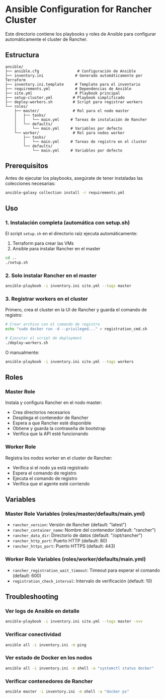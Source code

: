 # Ansible Configuration for Rancher Cluster

Este directorio contiene los playbooks y roles de Ansible para configurar automáticamente el cluster de Rancher.

## Estructura

```
ansible/
├── ansible.cfg                 # Configuración de Ansible
├── inventory.ini              # Generado automáticamente por Terraform
├── inventory.ini.template     # Template para el inventario
├── requirements.yml           # Dependencias de Ansible
├── site.yml                   # Playbook principal
├── setup-cluster.yml         # Playbook simplificado
├── deploy-workers.sh         # Script para registrar workers
└── roles/
    ├── master/               # Rol para el nodo master
    │   ├── tasks/
    │   │   └── main.yml     # Tareas de instalación de Rancher
    │   └── defaults/
    │       └── main.yml     # Variables por defecto
    └── worker/               # Rol para nodos worker
        ├── tasks/
        │   └── main.yml     # Tareas de registro en el cluster
        └── defaults/
            └── main.yml     # Variables por defecto
```

## Prerequisitos

Antes de ejecutar los playbooks, asegúrate de tener instaladas las colecciones necesarias:

```bash
ansible-galaxy collection install -r requirements.yml
```

## Uso

### 1. Instalación completa (automática con setup.sh)

El script `setup.sh` en el directorio raíz ejecuta automáticamente:
1. Terraform para crear las VMs
2. Ansible para instalar Rancher en el master

```bash
cd ..
./setup.sh
```

### 2. Solo instalar Rancher en el master

```bash
ansible-playbook -i inventory.ini site.yml --tags master
```

### 3. Registrar workers en el cluster

Primero, crea el cluster en la UI de Rancher y guarda el comando de registro:

```bash
# Crear archivo con el comando de registro
echo "sudo docker run -d --privileged..." > registration_cmd.sh

# Ejecutar el script de deployment
./deploy-workers.sh
```

O manualmente:

```bash
ansible-playbook -i inventory.ini site.yml --tags workers
```

## Roles

### Master Role

Instala y configura Rancher en el nodo master:
- Crea directorios necesarios
- Despliega el contenedor de Rancher
- Espera a que Rancher esté disponible
- Obtiene y guarda la contraseña de bootstrap
- Verifica que la API esté funcionando

### Worker Role

Registra los nodos worker en el cluster de Rancher:
- Verifica si el nodo ya está registrado
- Espera el comando de registro
- Ejecuta el comando de registro
- Verifica que el agente esté corriendo

## Variables

### Master Role Variables (roles/master/defaults/main.yml)

- `rancher_version`: Versión de Rancher (default: "latest")
- `rancher_container_name`: Nombre del contenedor (default: "rancher")
- `rancher_data_dir`: Directorio de datos (default: "/opt/rancher")
- `rancher_http_port`: Puerto HTTP (default: 80)
- `rancher_https_port`: Puerto HTTPS (default: 443)

### Worker Role Variables (roles/worker/defaults/main.yml)

- `rancher_registration_wait_timeout`: Timeout para esperar el comando (default: 600)
- `registration_check_interval`: Intervalo de verificación (default: 10)

## Troubleshooting

### Ver logs de Ansible en detalle

```bash
ansible-playbook -i inventory.ini site.yml --tags master -vvv
```

### Verificar conectividad

```bash
ansible all -i inventory.ini -m ping
```

### Ver estado de Docker en los nodos

```bash
ansible all -i inventory.ini -m shell -a "systemctl status docker"
```

### Verificar contenedores de Rancher

```bash
ansible master -i inventory.ini -m shell -a "docker ps"
```
